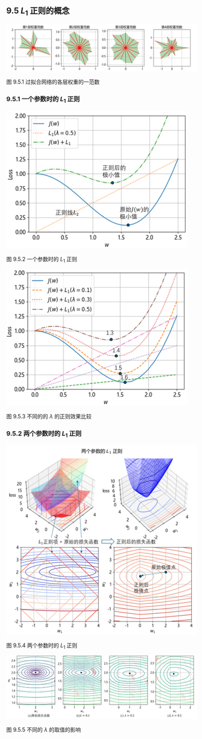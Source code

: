 
## 9.5 $L_1$ 正则的概念

<img src="./img/weight_norm1_overfitting.png" width=800/>

图 9.5.1 过拟合网络的各层权重的一范数

### 9.5.1 一个参数时的 $L_1$ 正则

<img src="./img/L1_w1.png" width="480" />

图 9.5.2 一个参数时的 $L_1$ 正则

<img src="./img/L1_w1_compare.png" width="480" />

图 9.5.3 不同的的 $\lambda$ 的正则效果比较

### 9.5.2 两个参数时的 $L_1$ 正则

<img src="./img/L1_w2.png" width="640" />

图 9.5.4 两个参数时的 $L_1$ 正则

<img src="./img/L1_w2_compare.png" width="800" />

图 9.5.5 不同的 $\lambda$ 的取值的影响
